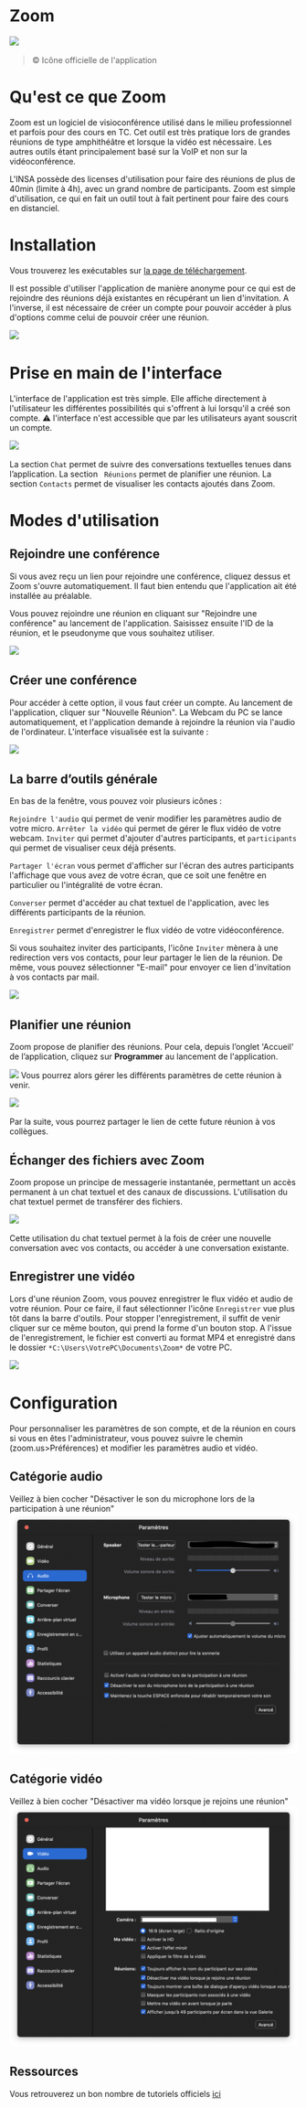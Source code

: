 # Zoom

![](https://lh3.googleusercontent.com/1DqxbUca62LmV1ehZirHGWYBef9Jrtl3DhZ4m6YBnWCUX-XNr3lcnYKb31R-7ukpKAw=s360)
>© Icône officielle de l'application

# Qu'est ce que Zoom

Zoom est un logiciel de visioconférence utilisé dans le milieu professionnel et parfois pour des cours en TC.
Cet outil est très pratique lors de grandes réunions de type amphithéâtre et lorsque la vidéo est nécessaire. Les autres outils étant principalement basé sur la VoIP et non sur la vidéoconférence.

L'INSA possède des licenses d'utilisation pour faire des réunions de plus de 40min (limite à 4h), avec un grand nombre de participants. Zoom est simple d'utilisation, ce qui en fait un outil tout à fait pertinent pour faire des cours en distanciel.

# Installation

Vous trouverez les exécutables sur [la page de téléchargement](https://zoom.us/fr-fr/zoomrooms/software.html).

Il est possible d'utiliser l'application de manière anonyme pour ce qui est de rejoindre des réunions déjà existantes en récupérant un lien d'invitation. A l'inverse, il est nécessaire de créer un compte pour pouvoir accéder à plus d'options comme celui de pouvoir créer une réunion.

![](https://img.bfmtv.com/c/0/708/131/9de07e558ec2af5ed8ef93a0fee33.png)

# Prise en main de l'interface

L'interface de l'application est très simple.  Elle affiche directement à l'utilisateur les différentes possibilités qui s'offrent à lui lorsqu'il a créé son compte.
:warning: l'interface n'est accessible que par les utilisateurs ayant souscrit un compte.

![](https://img.bfmtv.com/c/0/708/655/7cea729d47872ba6b2fa58666fffd.png)

La section ``Chat``  permet de suivre des conversations textuelles tenues dans l’application.
La section `` Réunions`` permet de planifier une réunion.
La section ``Contacts`` permet de visualiser les contacts ajoutés dans Zoom.

# Modes d'utilisation
## Rejoindre une conférence
Si vous avez reçu un lien pour rejoindre une conférence, cliquez dessus et Zoom s'ouvre automatiquement. Il faut bien entendu que l'application ait été installée au préalable.

Vous pouvez rejoindre une réunion en cliquant sur "Rejoindre une conférence" au lancement de l'application. Saisissez ensuite l'ID de la réunion, et le pseudonyme que vous souhaitez utiliser.

![](https://img.bfmtv.com/c/0/708/a0f48/7f63ca0e639dd9934baef9b8ea9.png)

## Créer une conférence
Pour accéder à cette option, il vous faut créer un compte. Au lancement de l'application, cliquer sur "Nouvelle Réunion". La Webcam du PC se lance automatiquement, et l'application demande à rejoindre la réunion via l'audio de l'ordinateur.  L'interface visualisée est la suivante :

![](https://img.bfmtv.com/c/0/708/ed1/7b485b97b4f972f96fc06bb7bc312.png)

## La barre d’outils générale
En bas de la fenêtre, vous pouvez voir plusieurs icônes :

``Rejoindre l'audio`` qui permet de venir modifier les paramètres audio de votre micro.
``Arrêter la vidéo`` qui permet de gérer le flux vidéo de votre webcam.
``Inviter`` qui permet d'ajouter d'autres participants, et ``participants`` qui permet de visualiser ceux déjà présents.

``Partager l'écran`` vous permet d'afficher sur l'écran des autres participants l'affichage que vous avez de votre écran, que ce soit une fenêtre en particulier ou l'intégralité de votre écran.

``Converser`` permet d'accéder au chat textuel de l'application, avec les différents participants de la réunion.

``Enregistrer`` permet d'enregistrer le flux vidéo de votre vidéoconférence.

Si vous souhaitez inviter des participants, l'icône ``Inviter`` mènera à une redirection vers vos contacts, pour leur partager le lien de la réunion. De même, vous pouvez sélectionner "E-mail" pour envoyer ce lien d'invitation à vos contacts par mail.

![](https://img.bfmtv.com/c/0/708/1d9/6fc6e75180aa2b391b0b56769022d.png)


## Planifier une réunion

Zoom propose de planifier des réunions. Pour cela, depuis l’onglet 'Accueil' de l’application, cliquez sur **Programmer** au lancement de l'application.

![](https://img.bfmtv.com/c/0/708/e46/37923bea5a8d0d8822d4a1ae9c60a.png)
Vous pourrez alors gérer les différents paramètres de cette réunion à venir.  

![](https://img.bfmtv.com/c/0/708/886/5a480199e465a200e93a679f9485a.png)



Par la suite, vous pourrez partager le lien de cette future réunion à vos collègues.  

## Échanger des fichiers avec Zoom
Zoom propose un principe de messagerie instantanée, permettant un accès permanent à un chat textuel et des canaux de discussions. L'utilisation du chat textuel permet de transférer des fichiers.

![](https://img.bfmtv.com/c/0/708/20bd5/a6f0f6ae47bba578bdb47c219e6.png)

Cette utilisation du chat textuel permet à la fois de créer une nouvelle conversation avec vos contacts, ou accéder à une conversation existante.


## Enregistrer une vidéo
Lors d'une réunion Zoom, vous pouvez enregistrer le flux vidéo et audio de votre réunion. Pour ce faire, il faut sélectionner l'icône `Enregistrer` vue plus tôt dans la barre d'outils. Pour stopper l'enregistrement, il suffit de venir cliquer sur ce même bouton, qui prend la forme d'un bouton stop. A l'issue de l'enregistrement, le fichier est converti au format MP4 et enregistré dans le dossier ``*C:\Users\VotrePC\Documents\Zoom*`` de votre PC.

![](https://img.bfmtv.com/c/0/708/aa6/35484c0bacf9bf23bbb023287b6db.png)


# Configuration
Pour personnaliser les paramètres de son compte, et de la réunion en cours si vous en êtes l'administrateur, vous pouvez suivre le chemin (zoom.us>Préférences) et modifier les paramètres audio et vidéo.

## Catégorie audio
Veillez à bien cocher "Désactiver le son du microphone lors de la participation à une réunion"
![](img/audio.png)

## Catégorie vidéo
Veillez à bien cocher "Désactiver ma vidéo lorsque je rejoins une réunion"
![](img/video.png)

## Ressources
Vous retrouverez un bon nombre de tutoriels officiels [ici](https://support.zoom.us/hc/fr/articles/206618765-Didacticiels-vidéos-Zoom)
